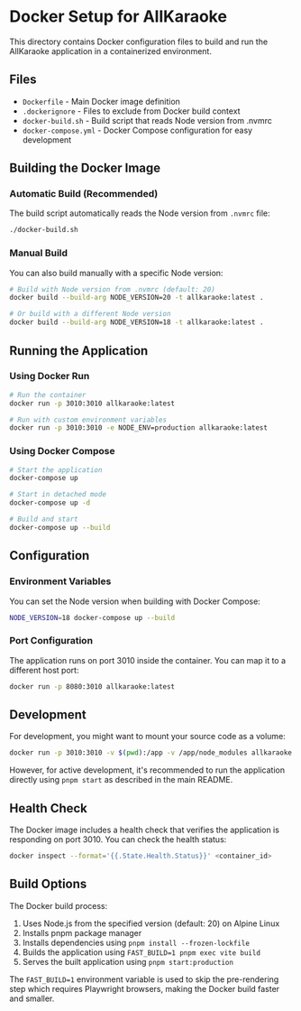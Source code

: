 # Docker Setup for AllKaraoke

This directory contains Docker configuration files to build and run the AllKaraoke application in a containerized environment.

## Files

- `Dockerfile` - Main Docker image definition
- `.dockerignore` - Files to exclude from Docker build context
- `docker-build.sh` - Build script that reads Node version from .nvmrc
- `docker-compose.yml` - Docker Compose configuration for easy development

## Building the Docker Image

### Automatic Build (Recommended)

The build script automatically reads the Node version from `.nvmrc` file:

```bash
./docker-build.sh
```

### Manual Build

You can also build manually with a specific Node version:

```bash
# Build with Node version from .nvmrc (default: 20)
docker build --build-arg NODE_VERSION=20 -t allkaraoke:latest .

# Or build with a different Node version
docker build --build-arg NODE_VERSION=18 -t allkaraoke:latest .
```

## Running the Application

### Using Docker Run

```bash
# Run the container
docker run -p 3010:3010 allkaraoke:latest

# Run with custom environment variables
docker run -p 3010:3010 -e NODE_ENV=production allkaraoke:latest
```

### Using Docker Compose

```bash
# Start the application
docker-compose up

# Start in detached mode
docker-compose up -d

# Build and start
docker-compose up --build
```

## Configuration

### Environment Variables

You can set the Node version when building with Docker Compose:

```bash
NODE_VERSION=18 docker-compose up --build
```

### Port Configuration

The application runs on port 3010 inside the container. You can map it to a different host port:

```bash
docker run -p 8080:3010 allkaraoke:latest
```

## Development

For development, you might want to mount your source code as a volume:

```bash
docker run -p 3010:3010 -v $(pwd):/app -v /app/node_modules allkaraoke:latest
```

However, for active development, it's recommended to run the application directly using `pnpm start` as described in the main README.

## Health Check

The Docker image includes a health check that verifies the application is responding on port 3010. You can check the health status:

```bash
docker inspect --format='{{.State.Health.Status}}' <container_id>
```

## Build Options

The Docker build process:

1. Uses Node.js from the specified version (default: 20) on Alpine Linux
2. Installs pnpm package manager
3. Installs dependencies using `pnpm install --frozen-lockfile`
4. Builds the application using `FAST_BUILD=1 pnpm exec vite build`
5. Serves the built application using `pnpm start:production`

The `FAST_BUILD=1` environment variable is used to skip the pre-rendering step which requires Playwright browsers, making the Docker build faster and smaller.